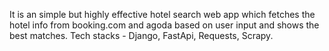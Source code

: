 It is an simple but highly effective hotel search web app which fetches the hotel info from booking.com and agoda based on user input and shows the best matches.
Tech stacks - Django, FastApi, Requests, Scrapy.